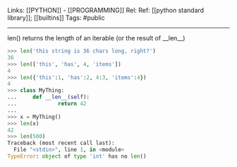 Links: [[PYTHON]] - [[PROGRAMMING]]
Rel: 
Ref: [[python standard library]]; [[builtins]]
Tags: #public 

--- 

len() returns the length of an iterable (or the result of \_\_len\_\_)
```py
>>> len('this string is 36 chars long, right?')
36
>>> len(['this', 'has', 4, 'items'])
4
>>> len({'this':1, 'has':2, 4:3, 'items':4})
4
>>> class MyThing:
...     def __len__(self):
...             return 42
... 
>>> x = MyThing()
>>> len(x)
42
>>> len(500)
Traceback (most recent call last):
  File "<stdin>", line 1, in <module>
TypeError: object of type 'int' has no len()
```